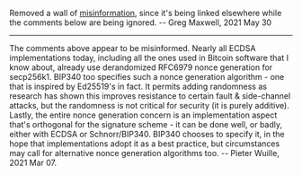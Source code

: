 Removed a wall of [misinformation](https://github.com/bitcoin/bips/wiki/Comments:BIP-0340/930bacddcd1c1494eefed084d2755e33366232a2#major-request-urgent-this-bip-should-be-canned), since it's being linked elsewhere while the comments below are being ignored. -- Greg Maxwell, 2021 May 30


----

The comments above appear to be misinformed. Nearly all ECDSA implementations today, including all the ones used in Bitcoin software that I know about, already use derandomized RFC6979 nonce generation for secp256k1. BIP340 too specifies such a nonce generation algorithm - one that is inspired by Ed25519's in fact. It permits adding randomness as research has shown this improves resistance to certain fault & side-channel attacks, but the randomness is not critical for security (it is purely additive). Lastly, the entire nonce generation concern is an implementation aspect that's orthogonal for the signature scheme - it can be done well, or badly, either with ECDSA or Schnorr/BIP340. BIP340 chooses to specify it, in the hope that implementations adopt it as a best practice, but circumstances may call for alternative nonce generation algorithms too. -- Pieter Wuille, 2021 Mar 07.